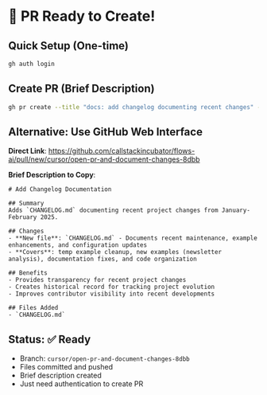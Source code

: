 # 🚀 PR Ready to Create!

## Quick Setup (One-time)
```bash
gh auth login
```

## Create PR (Brief Description)
```bash
gh pr create --title "docs: add changelog documenting recent changes" --body-file BRIEF_PR_DESCRIPTION.md --base main --head cursor/open-pr-and-document-changes-8dbb
```

## Alternative: Use GitHub Web Interface
**Direct Link**: https://github.com/callstackincubator/flows-ai/pull/new/cursor/open-pr-and-document-changes-8dbb

**Brief Description to Copy**:
```
# Add Changelog Documentation

## Summary
Adds `CHANGELOG.md` documenting recent project changes from January-February 2025.

## Changes
- **New file**: `CHANGELOG.md` - Documents recent maintenance, example enhancements, and configuration updates
- **Covers**: temp example cleanup, new examples (newsletter analysis), documentation fixes, and code organization

## Benefits
- Provides transparency for recent project changes
- Creates historical record for tracking project evolution
- Improves contributor visibility into recent developments

## Files Added
- `CHANGELOG.md`
```

## Status: ✅ Ready
- Branch: `cursor/open-pr-and-document-changes-8dbb`
- Files committed and pushed
- Brief description created
- Just need authentication to create PR